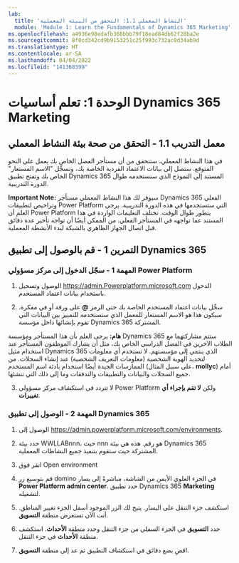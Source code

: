 ```yaml
---
lab:
  title: 'النشاط المعملي 1.1: التحقق من البيئة المعملية'
  module: 'Module 1: Learn the Fundamentals of Dynamics 365 Marketing'
ms.openlocfilehash: a4936e98edafb368bbb79f18ead84db62f28ba2e
ms.sourcegitcommit: 8f0cd342cd9b9153251c25f993c732ac0d34ab9d
ms.translationtype: HT
ms.contentlocale: ar-SA
ms.lasthandoff: 04/04/2022
ms.locfileid: "141368399"
---
```

<a name="module-1-learn-the-fundamentals-of-dynamics-365-marketing"></a>الوحدة 1: تعلم أساسيات Dynamics 365 Marketing
========================

## <a name="practice-lab-11---validate-lab-environment"></a>معمل التدريب 1.1 - التحقق من صحة بيئة النشاط المعملي 

في هذا النشاط المعملي، ستتحقق من أن مستأجر الفصل الخاص بك يعمل على النحو المتوقع. ستصل إلى بيانات الاعتماد الفردية الخاصة بك، وتسجِّل "الاسم المستعار" الخاص بك وتفتح تطبيق Dynamics 365 المستند إلى النموذج الذي سنستخدمه طوال الدورة التدريبية. 

**Important Note:** سيوفر لك هذا النشاط المعملي مستأجر Dynamics 365 الفعلي وتراخيص لتطبيقات Power Platform التي ستستخدمها في هذه الدورة التدريبية. يرجى العلم أن Power Platform يتطور طوال الوقت. تختلف التعليمات الواردة في هذا المستند عما تواجهه في المستأجر الفعلي. من الممكن أيضًا أن تواجه تأخير عدة دقائق قبل اتصال الجهاز الظاهري بالشبكة لبدء الأنشطة المعملية.

<a name="exercise-1---access-the-dynamics-365-application"></a>التمرين 1 - قم بالوصول إلى تطبيق Dynamics 365
---------------------------------------------------

### <a name="task-1--log-into-the-power-platform-admin-center"></a>المهمة 1 - سجّل الدخول إلى مركز مسؤولي Power Platform

1.  الوصول وتسجيل <https://admin.Powerplatform.microsoft.com> الدخول باستخدام بيانات اعتماد المستخدم.

2. سجِّل بيانات اعتماد المستخدم الخاصة بك حتى الرمز **@** على ورقة أو في مفكرة. سيكون هذا هو الاسم المستعار للمعمل الذي ستستخدمه للتمييز بين البيانات التي تقوم بإنشائها داخل مؤسسة Dynamics 365 المشتركة. 

**هام:** يرجى العلم بأن هذا المستأجر ومؤسسة Dynamics 365 ستتم مشاركتهما مع الطلاب الآخرين في الفصل الدراسي الخاص بك، مثل أن يشارك الموظفون المستأجر عند استخدام مثيل Dynamics 365 الذي ينتمي إلى مؤسستهم. لا تستخدم أي معلومات لتحديد الهوية الشخصية (معلومات التعريف الشخصية) عند إنشاء السجلات. من الممارسات الجيدة أيضًا استخدام بادئة اسم المستخدم (على سبيل المثال، **mollyc**) أمام جميع السجلات والبيانات والتطبيقات والتدفقات وما إلى ذلك التي تنشئها.

3. لا تتردد في استكشاف مركز مسؤولي Power Platform ولكن **لا تقم بإجراء أي تغييرات**.

### <a name="task-2--access-the-dynamics-365-application"></a>المهمة 2 - الوصول إلى تطبيق Dynamics 365

1.  الوصول إلى https://admin.powerplatform.microsoft.com/environments.

2. حدد بيئة WWLLABnnn، حيث nnn هو رقم. هذه هي بيئة Dynamics 365 المشتركة حيث ستقوم بتنفيذ جميع النشاطات المعملية.

3. انقر فوق Open environment

4. قم بتوسيع زر domino في الجزء العلوي الأيمن من الشاشة، مباشرةً إلى يسار **Power Platform admin center**. حدد تطبيق Dynamics 365 **Marketing** لتشغيله.

5.  استكشف جزء التنقل على اليسار. يتيح لك الزر الموجود أسفل الجزء تغيير المناطق. أنت الآن تستعرض منطقة **التسويق**. 

6.  حدد **التسويق** في الجزء السفلي من جزء التنقل وحدد منطقة **الأحداث**. استكشف منطقة **الأحداث** في جزء التنقل.  

7. اقضِ بضع دقائق في استكشاف التطبيق ثم عد إلى منطقة **التسويق**.
